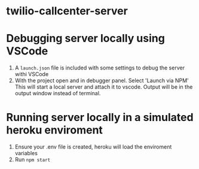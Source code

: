 # twilio-callcenter-server

# Debugging server locally using VSCode

1. A `launch.json` file is included with some settings to debug the server withi
   VSCode
2. With the project open and in debugger panel. Select 'Launch via NPM'
   This will start a local server and attach it to vscode. Output will be in
   the output window instead of terminal.

# Running server locally in a simulated heroku enviroment

1. Ensure your .env file is created, heroku will load the enviroment variables
2. Run `npm start`
